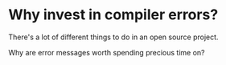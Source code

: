 # Why invest in compiler errors?

There's a lot of different things to do in an open source project.

Why are error messages worth spending precious time on?
